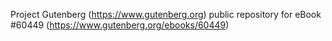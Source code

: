 Project Gutenberg (https://www.gutenberg.org) public repository for
eBook #60449 (https://www.gutenberg.org/ebooks/60449)

